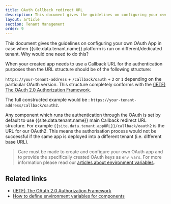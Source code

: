 ```yaml
---
title: OAuth Callback redirect URL
description: This document gives the guidelines on configuring your own OAuth App in case when platform is run on different/dedicated tenant.
layout: article
section: Tenant Management
order: 9
---
```


This document gives the guidelines on configuring your own OAuth App in case when {{site.data.tenant.name}} platform is run on different/dedicated tenant. Why would one need to do this?

When your created app needs to use a Callback URL for the authentication purposes then the URL structure should be of the following structure:

`https://your-tenant-address` + `/callback/oauth` + `2` or `1` depending on the particular OAuth version. This structure completely conforms with the [(IETF) The OAuth 2.0 Authorization Framework](https://tools.ietf.org/html/rfc6749).

The full constructed example would be : `https://your-tenant-address/callback/oauth2`.

Any component which runs the authentication through the OAuth is set by default to use {{site.data.tenant.name}} main Callback redirect URL structure. For example `{{site.data.tenant.appURL}}/callback/oauth2` is the URL for our OAuth2. This means the authorisation process would not be successful if the same app is deployed into a different tenant (i.e. different base URL).

> Care must be made to create and configure your own OAuth app and to provide the specifically created OAuth keys as `env vars`.
For more information please read our [articles about environment variables](/references/how-to-define-envirament-variables-for-components).

## Related links

- [(IETF) The OAuth 2.0 Authorization Framework](https://tools.ietf.org/html/rfc6749)
- [How to define environment variables for components](/references/how-to-define-envirament-variables-for-components)
